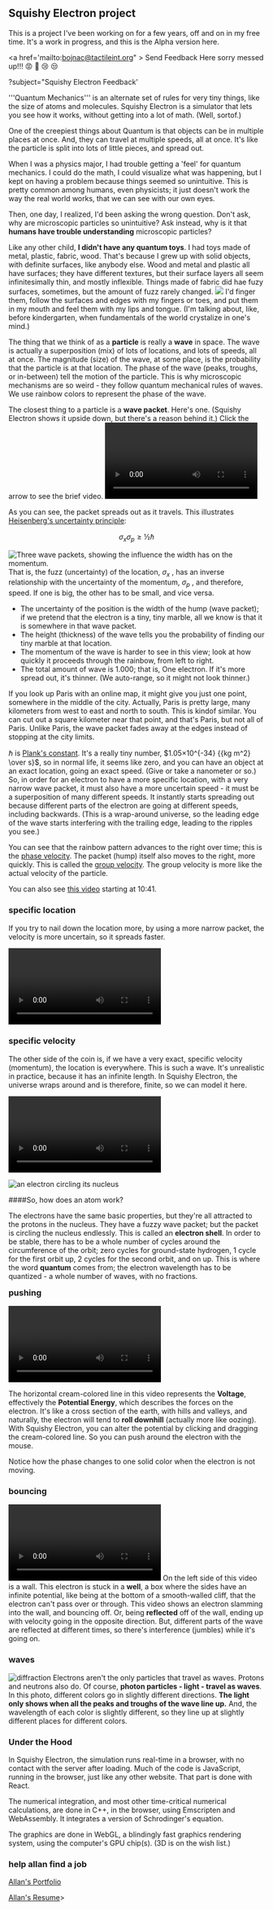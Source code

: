 <!--
title: My Squishy Electron project
description: Getting Started
-->
## Squishy Electron project


This is a project I've been working on for a few years, off and on in my free time.
It's a work in progress, and this is the Alpha version here.

<a href='mailto:bojnac@tactileint.org"  >
Send Feedback Here sorry messed up!!!  😡 🥺 😢 😒
</a>
<mailBack>
</mailBack>

?subject="Squishy Electron Feedback'

'''Quantum Mechanics''' is an alternate set of rules for very tiny things,
like the size of atoms and molecules.
Squishy Electron is a simulator that lets you see how it works, without getting into a lot of math.
(Well, sortof.)

One of the creepiest things about Quantum is that objects can be in multiple places at once.
And, they can travel at multiple speeds, all at once.
It's like the particle is split into lots of little pieces, and spread out.

When I was a physics major, I had trouble getting a 'feel' for quantum mechanics.
I could do the math, I could visualize what was happening, but I kept on having a problem because things seemed so unintuitive.
This is pretty common among humans, even physicists;
it just doesn't work the way the real world works, that we can see with our own eyes.

Then, one day, I realized, I'd been asking the wrong question.
Don't ask, why are microscopic particles so unintuitive?
Ask instead, why is it that **humans have trouble understanding** microscopic particles?

Like any other child, **I didn't have any quantum toys**.
I had toys made of metal, plastic, fabric, wood.
That's because I grew up with solid objects, with definite surfaces, like anybody else.
Wood and metal and plastic all have surfaces; they have different textures,
but their surface layers all seem infinitesimally thin, and mostly inflexible.
Things made of fabric did hae fuzy surfaces, sometimes, but the amount of fuzz rarely changed.
![](biteRemote.jpg)
I'd finger them, follow the surfaces and edges with my fingers or toes,
and put them in my mouth and feel them with my lips and tongue.
(I'm talking about, like, before kindergarten,
when fundamentals of the world crystalize in one's mind.)

The thing that we think of as a **particle** is really a **wave** in space.
The wave is actually a superposition (mix) of lots of locations, and lots of speeds, all at once.
The magnitude (size) of the wave, at some place,
is the probability that the particle is at that location.
The phase of the wave (peaks, troughs, or in-between) tell the motion of the particle.
This is why microscopic mechanisms are so weird - they follow quantum mechanical rules of waves.
We use rainbow colors to represent the phase of the wave.




The closest thing to a particle is a **wave packet**.
Here's one.
(Squishy Electron shows it upside down, but there's a reason behind it.)
Click the arrow to see the brief video.
<video src=wideGaussian.mp4 controls ></video>

As you can see, the packet spreads out as it travels.
This illustrates [Heisenberg's uncertainty principle](https://en.wikipedia.org/wiki/Uncertainty_principle):

$$\sigma_x \sigma_p ≥ ½ ℏ$$

![Three wave packets, showing the influence the width has on the momentum.](waveSizes.png)
That is, the fuzz (uncertainty) of the location, $\sigma_x$ , has an inverse relationship
with the uncertainty of the momentum, $\sigma_p$ , and therefore, speed.
If one is big, the other has to be small, and vice versa.
	<ul>
	<li>The uncertainty of the position is the width of the hump (wave packet);
	if we pretend that the electron is a tiny, tiny marble, all we know
	is that it is somewhere in that wave packet.
	<li>The height (thickness) of the wave tells you the probability of
	finding our tiny marble at that location.
	<li>The momentum of the wave is harder to see in this view; look at
	how quickly it proceeds through the rainbow, from left to right.
	<li>The total amount of wave is 1.000; that is, One electron.
	If it's more spread out, it's thinner.
	(We auto-range, so it might not look thinner.)
	</ul>

If you look up Paris with an online map, it might give you just one point, somewhere in the middle of the city.
Actually, Paris is pretty large, many kilometers from west to east and north to south.
This is kindof similar.
You can cut out a square kilometer near that point, and that's Paris, but not all of Paris.
Unlike Paris, the wave packet fades away at the edges instead of stopping at the city limits.

ℏ is [Plank's constant](https://en.wikipedia.org/wiki/Planck_constant).
It's a really tiny number, $1.05×10^{-34} {{kg m^2} \over s}$, so in normal life,
it seems like zero, and you can have an object at an exact location, going an exact speed.
(Give or take a nanometer or so.)
So, in order for an electron to have a more specific location, with a
very narrow wave packet, it must also have a more uncertain speed -
it must be a superposition of many different speeds.
It instantly starts spreading out because different parts of the
electron are going at different speeds, including backwards.
(This is a wrap-around universe, so the leading edge of the wave starts interfering
with the trailing edge, leading to the ripples you see.)

You can see that the rainbow pattern advances to the right over time;
this is the [phase velocity](https://en.wikipedia.org/wiki/Phase_velocity).
The packet (hump) itself also moves to the right, more quickly.
This is called the [group velocity](https://en.wikipedia.org/wiki/Group_velocity).
The group velocity is more like the actual velocity of the particle.

You can also see
[this video](https://www.youtube.com/watch?v=pLMiYnP-pAA) starting at 10:41.

### specific location
If you try to nail down the location more, by using a more narrow packet, the velocity is more uncertain, so it spreads faster.

<video controls src=narrowGaussian.mp4></video>


### specific velocity
The other side of the coin is, if we have a very exact, specific velocity
(momentum), the location is everywhere.
This is such a wave.  It's unrealistic in practice, because it has an
infinite length.  In Squishy Electron, the universe wraps around and is
therefore, finite, so we can model it here.

<video controls src=typicalCircular.mp4></video>

![an electron circling its nucleus](orbitingElectron.png)
<aside style='float: right;'>
####So, how does an atom work?

The electrons have the same basic properties,
but they're all attracted to the protons in the nucleus.
They have a fuzzy wave packet; but the packet is circling the nucleus endlessly.
This is called an **electron shell**.
In order to be stable, there has to be a whole number of cycles around
the circumference of the orbit; zero cycles for ground-state hydrogen,
1 cycle for the first orbit up,
2 cycles for the second orbit, and on up.
This is where the word **quantum** comes from;
the electron wavelength has to be quantized - a whole number of waves, with no fractions.
</aside>


### pushing
<video controls src=potentialDemo.mp4></video>

The horizontal cream-colored line in this video represents the **Voltage**, effectively the  **Potential Energy**,
which describes the forces on the electron.
It's like a cross section of the earth, with hills and valleys, and
naturally, the electron will tend to **roll downhill** (actually more
like oozing).
With Squishy Electron, you can alter the potential by clicking and
dragging the cream-colored line.
So you can push around the electron with the mouse.

Notice how the phase changes to one solid color when the electron is not moving.



### bouncing
<video controls src=slamIntoWall.mp4></video>
On the left side of this video is a wall.
This electron is stuck in a **well**, a box where the sides have an infinite potential,
like being at the bottom of a smooth-walled cliff, that the electron can't pass over or through.
This video shows an electron slamming into the wall, and bouncing off.
Or, being **reflected** off of the wall, ending up with velocity going in the opposite direction.
But, different parts of the wave are reflected at different times,
so there's interference (jumbles) while it's going on.




### waves
![diffraction](diffraction.jpg)
Electrons aren't the only particles that travel as waves.
Protons and neutrons also do.
Of course, **photon particles - light - travel as waves**.
In this photo, different colors go in slightly different directions.
**The light only shows when all the peaks and troughs of the wave line up.**
And, the wavelength of each color is slightly different,
so they line up at slightly different places for different colors.





### Under the Hood
In Squishy Electron, the simulation runs real-time in a browser, with no contact with the server after loading.
Much of the code is JavaScript, running in the browser, just like any other website.
That part is done with React.

The numerical  integration, and most other time-critical numerical calculations, are done in C++,
in the browser, using Emscripten and WebAssembly.
It integrates a version of Schrodinger's equation.

The graphics are done in WebGL, a blindingly fast graphics rendering system,
using the computer's GPU chip(s).
(3D is on the wish list.)

### help allan find a job

[Allan's Portfolio](https://portfolio.tactileint.org)

[Allan's Resume](https://resume.tactileint.org)>
